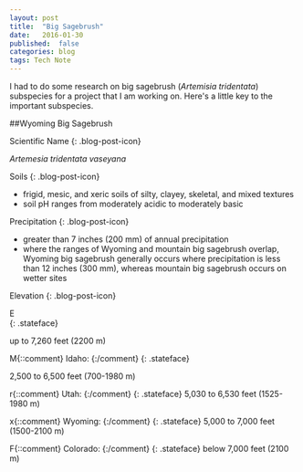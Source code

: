 ```yaml
---
layout: post
title:  "Big Sagebrush"
date:   2016-01-30
published:  false
categories: blog 
tags: Tech Note
---
```


I had to do some research on big sagebrush (*Artemisia tridentata*) subspecies for a project that I am working on.  Here's a little key to the important subspecies. 

##Wyoming Big Sagebrush

Scientific Name 
{: .blog-post-icon} 

*Artemesia tridentata vaseyana*

Soils 
{: .blog-post-icon}

* frigid, mesic, and xeric soils of silty, clayey, skeletal, and mixed textures
* soil pH ranges from moderately acidic to moderately basic

Precipitation
{: .blog-post-icon}

* greater than 7 inches (200 mm) of annual precipitation
* where the ranges of Wyoming and mountain big sagebrush overlap, Wyoming big sagebrush generally occurs where precipitation is less than 12 inches (300 mm), whereas mountain big sagebrush occurs on wetter sites

<div class="sagebrush-states">

Elevation
{: .blog-post-icon}

<div class="stateface">E </div>
{: .stateface}

up to 7,260 feet (2200 m)

M{::comment} Idaho: {:/comment} 
{: .stateface}

2,500 to 6,500 feet (700-1980 m)

r{::comment} Utah: {:/comment} 
{: .stateface}
5,030 to 6,530 feet (1525-1980 m)

x{::comment} Wyoming: {:/comment} 
{: .stateface} 
5,000 to 7,000 feet (1500-2100 m)

F{::comment} Colorado: {:/comment} 
{: .stateface}
below 7,000 feet (2100 m)

</div>






